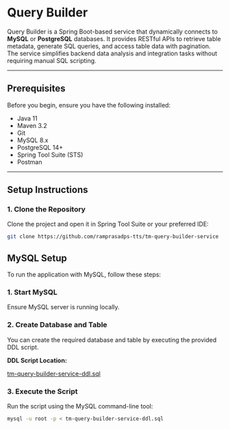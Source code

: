 # Query Builder

Query Builder is a Spring Boot-based service that dynamically connects to **MySQL** or **PostgreSQL** databases. It provides RESTful APIs to retrieve table metadata, generate SQL queries, and access table data with pagination. The service simplifies backend data analysis and integration tasks without requiring manual SQL scripting.

---

## Prerequisites

Before you begin, ensure you have the following installed:

- Java 11
- Maven 3.2
- Git
- MySQL 8.x
- PostgreSQL 14+
- Spring Tool Suite (STS) 
- Postman

---

## Setup Instructions

### 1. Clone the Repository

Clone the project and open it in Spring Tool Suite or your preferred IDE:

```bash
git clone https://github.com/ramprasadps-tts/tm-query-builder-service
```
## MySQL Setup

To run the application with MySQL, follow these steps:

### 1. Start MySQL

Ensure MySQL server is running locally.

### 2. Create Database and Table

You can create the required database and table by executing the provided DDL script.

**DDL Script Location:**

[tm-query-builder-service-ddl.sql](https://github.com/ramprasadps-tts/tm-query-builder-service/blob/postgres-integration/tm-query-builder-service-ddl.sql)

### 3. Execute the Script

Run the script using the MySQL command-line tool:

```bash
mysql -u root -p < tm-query-builder-service-ddl.sql
```
